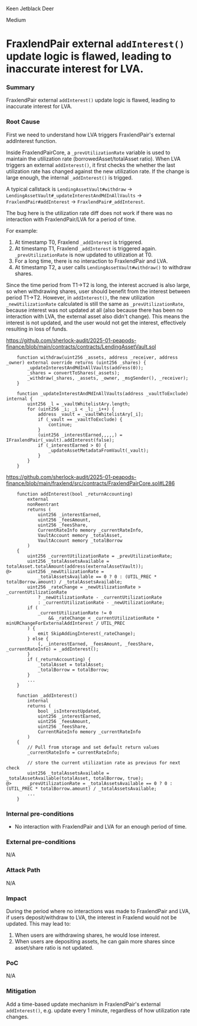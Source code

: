 Keen Jetblack Deer

Medium

# FraxlendPair external `addInterest()` update logic is flawed, leading to inaccurate interest for LVA.


### Summary

FraxlendPair external `addInterest()` update logic is flawed, leading to inaccurate interest for LVA.

### Root Cause

First we need to understand how LVA triggers FraxlendPair's external addInterest function.

Inside FraxlendPairCore, a `_prevUtilizationRate` variable is used to maintain the utilization rate (borrowedAsset/totalAsset ratio). When LVA triggers an external `addInterest()`, it first checks the whether the last utilization rate has changed against the new utilization rate. If the change is large enough, the internal `_addInterest()` is trigged.

A typical callstack is `LendingAssetVault#withdraw` -> `LendingAssetVault#_updateInterestAndMdInAllVaults` -> `FraxlendPair#addInterest` -> `FraxlendPair#_addInterest`.

The bug here is the utilization rate diff does not work if there was no interaction with FraxlendPair/LVA for a period of time.

For example:

1. At timestamp T0, Fraxlend `_addInterest` is triggered.
2. At timestamp T1, Fraxlend `_addInterest` is triggered again. `_prevUtilizationRate` is now updated to utilization at T0.
3. For a long time, there is no interaction to FraxlendPair and LVA.
4. At timestamp T2, a user calls `LendingAssetVault#withdraw()` to withdraw shares.

Since the time period from T1->T2 is long, the interest accrued is also large, so when withdrawing shares, user should benefit from the interest between period T1->T2. However, in `addInterest()`, the new utilization `_newUtilizationRate` calculated is still the same as `_prevUtilizationRate`, because interest was not updated at all (also because there has been no interaction with LVA, the external asset also didn't change). This means the interest is not updated, and the user would not get the interest, effectively resulting in loss of funds.

https://github.com/sherlock-audit/2025-01-peapods-finance/blob/main/contracts/contracts/LendingAssetVault.sol

```solidity
    function withdraw(uint256 _assets, address _receiver, address _owner) external override returns (uint256 _shares) {
        _updateInterestAndMdInAllVaults(address(0));
        _shares = convertToShares(_assets);
        _withdraw(_shares, _assets, _owner, _msgSender(), _receiver);
    }

    function _updateInterestAndMdInAllVaults(address _vaultToExclude) internal {
        uint256 _l = _vaultWhitelistAry.length;
        for (uint256 _i; _i < _l; _i++) {
            address _vault = _vaultWhitelistAry[_i];
            if (_vault == _vaultToExclude) {
                continue;
            }
            (uint256 _interestEarned,,,,,) = IFraxlendPair(_vault).addInterest(false);
            if (_interestEarned > 0) {
                _updateAssetMetadataFromVault(_vault);
            }
        }
    }
```

https://github.com/sherlock-audit/2025-01-peapods-finance/blob/main/fraxlend/src/contracts/FraxlendPairCore.sol#L286

```solidity
    function addInterest(bool _returnAccounting)
        external
        nonReentrant
        returns (
            uint256 _interestEarned,
            uint256 _feesAmount,
            uint256 _feesShare,
            CurrentRateInfo memory _currentRateInfo,
            VaultAccount memory _totalAsset,
            VaultAccount memory _totalBorrow
        )
    {
        uint256 _currentUtilizationRate = _prevUtilizationRate;
        uint256 _totalAssetsAvailable = totalAsset.totalAmount(address(externalAssetVault));
@>      uint256 _newUtilizationRate =
            _totalAssetsAvailable == 0 ? 0 : (UTIL_PREC * totalBorrow.amount) / _totalAssetsAvailable;
        uint256 _rateChange = _newUtilizationRate > _currentUtilizationRate
            ? _newUtilizationRate - _currentUtilizationRate
            : _currentUtilizationRate - _newUtilizationRate;
        if (
            _currentUtilizationRate != 0
                && _rateChange < _currentUtilizationRate * minURChangeForExternalAddInterest / UTIL_PREC
        ) {
            emit SkipAddingInterest(_rateChange);
        } else {
            (, _interestEarned, _feesAmount, _feesShare, _currentRateInfo) = _addInterest();
        }
        if (_returnAccounting) {
            _totalAsset = totalAsset;
            _totalBorrow = totalBorrow;
        }
        ...
    }

    function _addInterest()
        internal
        returns (
            bool _isInterestUpdated,
            uint256 _interestEarned,
            uint256 _feesAmount,
            uint256 _feesShare,
            CurrentRateInfo memory _currentRateInfo
        )
    {
        // Pull from storage and set default return values
        _currentRateInfo = currentRateInfo;

        // store the current utilization rate as previous for next check
        uint256 _totalAssetsAvailable = _totalAssetAvailable(totalAsset, totalBorrow, true);
@>      _prevUtilizationRate = _totalAssetsAvailable == 0 ? 0 : (UTIL_PREC * totalBorrow.amount) / _totalAssetsAvailable;
        ...
    }
```

### Internal pre-conditions

- No interaction with FraxlendPair and LVA for an enough period of time.

### External pre-conditions

N/A

### Attack Path

N/A

### Impact

During the period where no interactions was made to FraxlendPair and LVA, if users deposit/withdraw to LVA, the interest in Fraxlend would not be updated. This may lead to:

1. When users are withdrawing shares, he would lose interest.
2. When users are depositing assets, he can gain more shares since asset/share ratio is not updated.

### PoC

N/A

### Mitigation

Add a time-based update mechanism in FraxlendPair's external `addInterest()`, e.g. update every 1 minute, regardless of how utilization rate changes.